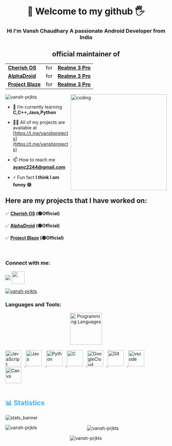 <h1 align="center"> 🫰 Welcome to my github 🖐</h1>
<h3 align="center">Hi I'm Vansh Chaudhary A passionate Android Developer from India</h3>
<h2 align="center">official maintainer of </h2>
<table align="center">
  <tr>
    <td><b><a href="https://github.com/CherishOS/android_manifest">Cherish OS</a></b></td>
    <td> for </td>
    <td><b><a href="https://www.realme.com/in/realme-3-pro">Realme 3 Pro</a></b></td>
  </tr>
  <tr>
    <td><b><a href="https://github.com/AlphaDroid-Project/manifest">AlphaDroid</a></b></td>
    <td> for </td>
    <td><b><a href="https://www.realme.com/in/realme-3-pro">Realme 3 Pro</a></b></td>
  </tr>
     <td><b><a href="https://github.com/ProjectBlaze/manifest">Project Blaze</a></b></td>
    <td> for </td>
    <td><b><a href="https://www.realme.com/in/realme-3-pro">Realme 3 Pro</a></b></td>
  </tr>
</table>
<img align="right" alt="coding" width="300" src="https://cdn.dribbble.com/users/1162077/screenshots/3848914/programmer.gif">

<p align="left"> <img src="https://komarev.com/ghpvc/?username=vansh-prjkts&label=Profile%20views&color=0e75b6&style=flat" alt="vansh-prjkts" /> </p>

- 🌱 I’m currently learning **C,C++,Java,Python**

- 👨‍💻 All of my projects are available at [https://t.me/vanshprojects](https://t.me/vanshprojects)

- 📫 How to reach me **ayanc2244@gmail.com**

- ⚡ Fun fact **I think I am funny 😅**
<h2 align="left">Here are my projects that I have worked on:</h2>
<p>✅ <b><a href="https://github.com/CherishOS">Cherish OS</a></b><strong> (🟢Official)</strong></p>
<p>✅ <b><a href="https://github.com/AlphaDroid-Project">AlphaDroid</a></b><strong> (🟢Official)</strong></p>
<p>✅ <b><a href="https://github.com/ProjectBlaze">Project Blaze</a></b><strong> (🟢Official)</strong></p>
<br>

<h3 align="left">Connect with me:</h3>
<p align="left">
<a href="https://www.instagram.com/vansh_chaudhary08/"><img align="center" src="https://img.icons8.com/color/48/null/instagram-new--v1.png"></a>
<a href="https://t.me/vanshprojects"><img align="center" src="https://img.icons8.com/3d-fluency/94/null/telegram.png" height="40" width="40" /></a>
</p>
<p align="left"> <a href="https://github.com/ryo-ma/github-profile-trophy"><img src="https://github-profile-trophy.vercel.app/?username=vansh-prjkts" alt="vansh-prjkts" /></a> </p>


<h3 align="left">Languages and Tools:</h3>
<div align="center" style="display:block;">
    <img width="100px" alt="Programming Languages" src="https://user-images.githubusercontent.com/78341798/194531121-47b0119a-ce00-439d-b586-125f86acb098.png"/> 
</div>
<br>   
<!-- Icons Resources -->
<!-- https://devicon.dev/ -->
<!-- https://cdn.jsdelivr.net/npm/simple-icons@v3/icons/ -->
<a href="https://developer.mozilla.org/en-US/docs/Web/JavaScript" target="_blank" rel="noreferrer">
      <img  alt="JavaScript" height="50px" style="padding-right:10px;" src="https://cdn.jsdelivr.net/gh/devicons/devicon/icons/javascript/javascript-plain.svg"/>
  </a>
  <a href="https://www.java.com/en/" target="_blank" rel="noreferrer">
      <img  alt="Java" height="50px" style="padding-right:10px;" src="https://cdn.jsdelivr.net/gh/devicons/devicon/icons/java/java-original.svg"/>
  </a>    
  <a href="https://www.python.org/" target="_blank" rel="noreferrer">
      <img  alt="Python" height="50px" style="padding-right:10px;" src="https://cdn.jsdelivr.net/gh/devicons/devicon/icons/python/python-original.svg"/>
  </a>
  <a href="https://www.cprogramming.com/" target="_blank" rel="noreferrer">
      <img  alt="C" height="50px" style="padding-right:10px;" src="https://cdn.jsdelivr.net/gh/devicons/devicon/icons/c/c-original.svg"/>
  </a>
  <a href="https://cloud.google.com/" target="_blank" rel="noreferrer">
      <img  alt="GoogleCloud" height="50px" style="padding-right:10px;" src="https://cdn.jsdelivr.net/gh/devicons/devicon/icons/googlecloud/googlecloud-original.svg"/> 
  </a>
   <a href="https://git-scm.com/" target="_blank" rel="noreferrer">
      <img  alt="Git" height="50px" style="padding-right:10px;" src="https://cdn.jsdelivr.net/gh/devicons/devicon/icons/git/git-original.svg"/>
  </a>
  <a href="https://code.visualstudio.com/" target="_blank" rel="noreferrer">
      <img  alt="vscode" height="50px" style="padding-right:10px;"src="https://cdn.jsdelivr.net/gh/devicons/devicon/icons/vscode/vscode-original.svg"/>
  </a>
  <a href="https://www.canva.com/" target="_blank" rel="noreferrer">
      <img  alt="Canva" height="50px" style="padding-right:10px;" src="https://cdn.jsdelivr.net/gh/devicons/devicon/icons/canva/canva-original.svg"/> 
  </a>
</div>
<br>
<br>
<!-- Statistics -->

<h2 style="color: #44AEFB">📊 Statistics</h2>

![stats_banner](https://user-images.githubusercontent.com/78341798/194534778-d662496c-ae00-4e8d-ae9b-b90912054e7f.gif)

<!-- Begin Stats Cards -->
<!-- Resources:  -->
<!-- Github & Languages Stats: https://github.com/anuraghazra/github-readme-stats --> 
<!-- Streak Stats: https://github.com/denvercoder1/github-readme-streak-stats -->
<!-- Change the value after ?username= to your GitHub username. -->
<div class="stats" align="center">
<p><img align="left" src="https://github-readme-stats.vercel.app/api/top-langs?username=vansh-prjkts&show_icons=true&theme=radical&locale=en&layout=compact" alt="vansh-prjkts" /></p>

<p>&nbsp;<img align="center" src="https://github-readme-stats.vercel.app/api?username=vansh-prjkts&show_icons=true&theme=radical&locale=en" alt="vansh-prjkts" /></p>

<p><img align="center" src="https://github-readme-streak-stats.herokuapp.com/?user=vansh-prjkts&theme=radical" alt="vansh-prjkts" /></p>
